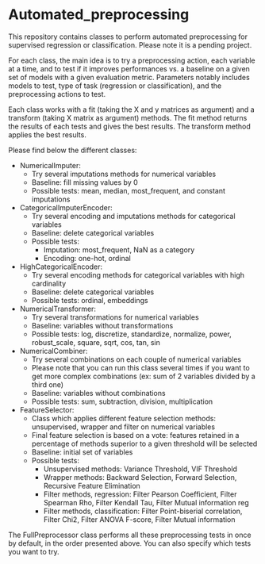 # Automated_preprocessing

This repository contains classes to perform automated preprocessing for supervised regression or classification. Please note it is a pending project.

For each class, the main idea is to try a preprocessing action, each variable at a time, and to test if it improves performances vs. a baseline on a given set of models with a given evaluation metric. Parameters notably includes models to test, type of task (regression or classification), and the preprocessing actions to test.

Each class works with a fit (taking the X and y matrices as argument) and a transform (taking X matrix as argument) methods. The fit method returns the results of each tests and gives the best results. The transform method applies the best results. 

Please find below the different classes:
  -	NumericalImputer:
    -	Try several imputations methods for numerical variables
    -	Baseline: fill missing values by 0
    - Possible tests: mean, median, most_frequent, and constant imputations
  -	CategoricalImputerEncoder:
    -	Try several encoding and imputations methods for categorical variables
    -	Baseline: delete categorical variables
    -	Possible tests:
        -	Imputation: most_frequent, NaN as a category
        -	Encoding: one-hot, ordinal
  -	HighCategoricalEncoder:
    -	Try several encoding methods for categorical variables with high cardinality
    -	Baseline: delete categorical variables
    -	Possible tests: ordinal, embeddings
  -	NumericalTransformer:
    -	Try several transformations for numerical variables
    -	Baseline: variables without transformations
    -	Possible tests: log, discretize, standardize, normalize, power, robust_scale, square, sqrt, cos, tan, sin
  -	NumericalCombiner:
    -	Try several combinations on each couple of numerical variables
    -	Please note that you can run this class several times if you want to get more complex combinations (ex: sum of 2 variables divided by a third one)
    -	Baseline: variables without combinations
    -	Possible tests: sum, subtraction, division, multiplication
  -	FeatureSelector:
    -	Class which applies different feature selection methods: unsupervised, wrapper and filter on numerical variables
    -	Final feature selection is based on a vote: features retained in a percentage of methods superior to a given threshold will be selected
    -	Baseline: initial set of variables
    -	Possible tests: 
        -	Unsupervised methods: Variance Threshold, VIF Threshold
        -	Wrapper methods: Backward Selection, Forward Selection, Recursive Feature Elimination 
        -	Filter methods, regression: Filter Pearson Coefficient, Filter Spearman Rho, Filter Kendall Tau, Filter Mutual information reg
        -	Filter methods, classification: Filter Point-biserial correlation, Filter Chi2, Filter ANOVA F-score, Filter Mutual information

The FullPreprocessor class performs all these preprocessing tests in once by default, in the order presented above. You can also specify which tests you want to try.
